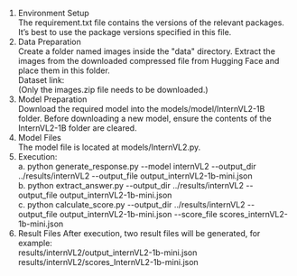 1. Environment Setup\
   The requirement.txt file contains the versions of the relevant packages. It’s best to use the package versions specified in this file.
2. Data Preparation\
   Create a folder named images inside the "data" directory. Extract the images from the downloaded compressed file from Hugging Face and place them in this folder.\
   Dataset link:\
   (Only the images.zip file needs to be downloaded.)
3. Model Preparation\
   Download the required model into the models/model/InternVL2-1B folder.
   Before downloading a new model, ensure the contents of the InternVL2-1B folder are cleared.
4. Model Files\
   The model file is located at models/InternVL2.py.
5. Execution:\
   a. python generate_response.py --model internVL2 --output_dir ../results/internVL2 --output_file output_internVL2-1b-mini.json\
   b. python extract_answer.py --output_dir ../results/internVL2 --output_file output_internVL2-1b-mini.json\
   c. python calculate_score.py --output_dir ../results/internVL2 --output_file output_internVL2-1b-mini.json --score_file scores_internVL2-1b-mini.json
7. Result Files
   After execution, two result files will be generated, for example:\
   results/internVL2/output_internVL2-1b-mini.json\
   results/internVL2/scores_InternVL2-1b-mini.json

